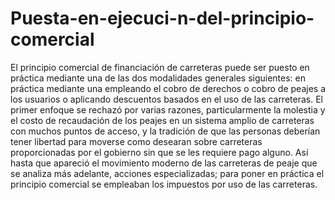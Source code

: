 # Puesta-en-ejecuci-n-del-principio-comercial
El principio comercial de financiación de carreteras puede ser puesto en práctica mediante una de las dos modalidades generales siguientes: en práctica mediante una empleando el cobro de derechos o cobro de peajes a los usuarios o aplicando descuentos basados en el uso de las carreteras. El primer enfoque se rechazó por varias razones, particularmente la molestia y el costo de recaudación de los peajes en un sistema amplio de carreteras con muchos puntos de acceso, y la tradición de que las personas deberían tener libertad para moverse como desearan sobre carreteras proporcionadas por el gobierno sin que se les requiere pago alguno. Así hasta que apareció el movimiento moderno de las carreteras de peaje que se analiza más adelante, acciones especializadas; para poner en práctica el principio comercial se empleaban los impuestos por uso de las carreteras. 
